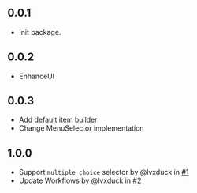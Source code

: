 ## 0.0.1

* Init package.

## 0.0.2

* EnhanceUI

## 0.0.3

* Add default item builder
* Change MenuSelector implementation

## 1.0.0

* Support `multiple choice` selector by @lvxduck in [#1](https://github.com/lvxduck/adaptive_selector/pull/1)
* Update Workflows by @lvxduck in [#2](https://github.com/lvxduck/adaptive_selector/pull/2)
